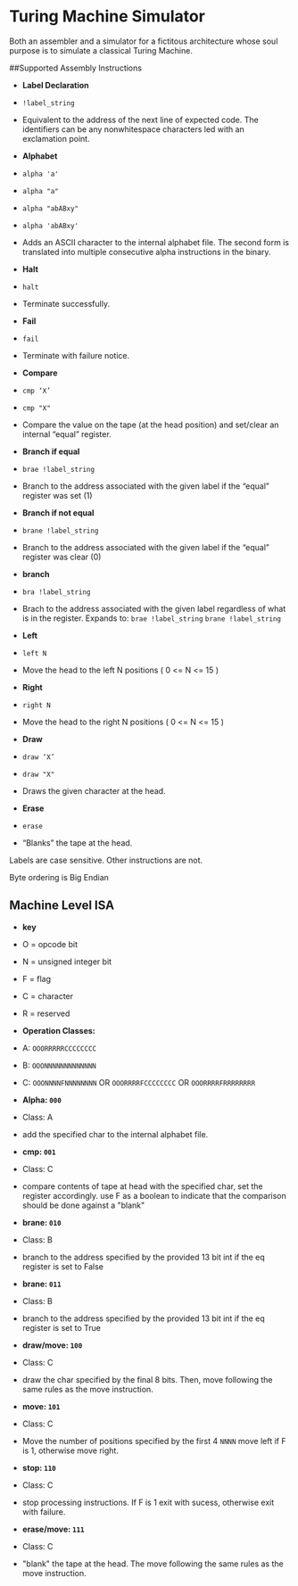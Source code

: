 Turing Machine Simulator
===
Both an assembler and a simulator for a fictitous architecture whose soul purpose is to simulate a classical Turing Machine.


##Supported Assembly Instructions

 - **Label Declaration**       
  - `!label_string`        
  -  Equivalent to the address of the next line of expected code. The identifiers can be any non­whitespace characters led with an exclamation point.


 - **Alphabet**   
  - `alpha 'a'`
  - `alpha "a"` 
  - `alpha "abABxy"`
  - `alpha 'abABxy'`
  - Adds an ASCII character to the internal alphabet file. The second form is translated into multiple consecutive alpha instructions in the binary.


 - **Halt**        
  - `halt`                  
  - Terminate successfully.


 - **Fail**
  - `fail`
  - Terminate with failure notice.


 - **Compare**     
  - `cmp ‘X’`
  - `cmp "X"`               
  - Compare the value on the tape (at the head position) and set/clear an internal “equal” register.


 - **Branch if equal**
  - `brae !label_string`    
  - Branch to the address associated with the given label if the “equal” register was set (1)


 - **Branch if not equal**
  - `brane !label_string`   
  - Branch to the address associated with the given label if the “equal” register was clear (0)


 - **branch**      
  - `bra !label_string`                   
  - Brach to the address associated with the given label regardless of what is in the register. Expands to: `brae !label_string` `brane !label_string`                                    


 - **Left**        
  - `left N`                
  - Move the head to the left N positions  ( 0 <= N <= 15 )


 - **Right**       
  - `right N`        
  - Move the head to the right N positions  ( 0 <= N <= 15 )


 - **Draw**        
  - `draw ‘X’`
  - `draw "X"`
  - Draws the given character at the head.


 - **Erase**       
  - `erase`                 
  - “Blanks” the tape at the head.




  Labels are case sensitive. Other instructions are not.
  
  Byte ordering is Big Endian 




Machine Level ISA 
---
 - **key**
  - O = opcode bit
  - N = unsigned integer bit
  - F = flag
  - C = character
  - R = reserved
 
- **Operation Classes:**
 - A: `OOORRRRRCCCCCCCC`
 - B: `OOONNNNNNNNNNNNN`
 - C: `OOONNNNFNNNNNNNN` OR `OOORRRRFCCCCCCCC` OR `OOORRRRFRRRRRRRR`

- **Alpha: `000`**
 - Class: A
 - add the specified char to the internal alphabet file.

- **cmp: `001`**
 - Class: C
 - compare contents of tape at head with the specified char, set the register accordingly. use F as a boolean to indicate that the comparison should be done against a "blank"

- **brane: `010`**
 - Class: B
 - branch to the address specified by the provided 13 bit int if the eq register is set to False
 
- **brane: `011`**
 - Class: B
 - branch to the address specified by the provided 13 bit int if the eq register is set to True

- **draw/move: `100`**
 - Class: C
 - draw the char specified by the final 8 bits. Then, move following the same rules as the move instruction.

- **move: `101`**
 - Class: C
 - Move the number of positions specified by the first 4 `NNNN` move left if F is 1, otherwise move right. 

- **stop: `110`**
 - Class: C
 - stop processing instructions. If F is 1 exit with sucess, otherwise exit with failure. 

- **erase/move: `111`**
 - Class: C
 - "blank" the tape at the head. The move following the same rules as the move instruction. 
 

